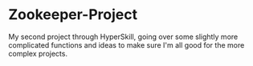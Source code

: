 # Zookeeper-Project
My second project through HyperSkill, going over some slightly more complicated functions and ideas to make sure I'm all good for the more complex projects.
